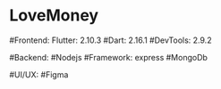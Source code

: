 # LoveMoney

#Frontend: 
Flutter: 2.10.3
#Dart: 2.16.1
#DevTools: 2.9.2

#Backend:
#Nodejs
#Framework: express
#MongoDb

#UI/UX:
#Figma


